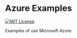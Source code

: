 # Azure Examples
[![MIT License](https://img.shields.io/badge/license-MIT-blue.svg)](LICENSE)

Examples of use Microsoft Azure.
